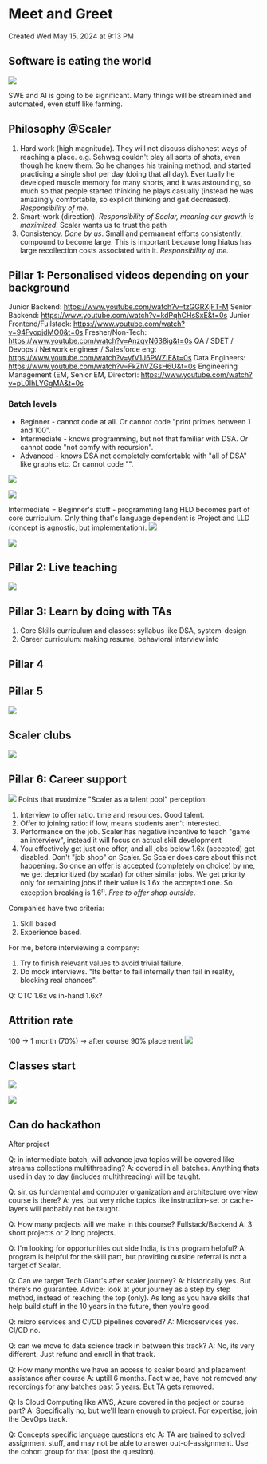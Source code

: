 # Meet and Greet
Created Wed May 15, 2024 at 9:13 PM


## Software is eating the world
![](../../../assets/Meet-and-Greet-image-1-bb03e9cb.png)

SWE and AI is going to be significant. 
Many things will be streamlined and automated, even stuff like farming.

## Philosophy @Scaler
1. Hard work (high magnitude). They will not discuss dishonest ways of reaching a place. e.g. Sehwag couldn't play all sorts of shots, even though he knew them. So he changes his training method, and started practicing a single shot per day (doing that all day). Eventually he developed muscle memory for many shorts, and it was astounding, so much so that people started thinking he plays casually (instead he was amazingly comfortable, so explicit thinking and gait decreased). *Responsibility of me.*
2. Smart-work (direction). *Responsibility of Scalar, meaning our growth is maximized*. Scaler wants us to trust the path
3. Consistency. *Done by us*. Small and permanent efforts consistently, compound to become large. This is important because long hiatus has large recollection costs associated with it. *Responsibility of me.*


## Pillar 1: Personalised videos depending on your background
> 
Junior Backend: https://www.youtube.com/watch?v=tzGGRXjFT-M
Senior Backend: https://www.youtube.com/watch?v=kdPqhCHsSxE&t=0s
Junior Frontend/Fullstack: https://www.youtube.com/watch?v=94FvopjdMO0&t=0s
Fresher/Non-Tech: https://www.youtube.com/watch?v=AnzqvN638ig&t=0s
QA / SDET / Devops / Network engineer / Salesforce eng: https://www.youtube.com/watch?v=yfV1J6PWZIE&t=0s
Data Engineers: https://www.youtube.com/watch?v=FkZhVZGsH6U&t=0s
Engineering Management (EM, Senior EM, Director): https://www.youtube.com/watch?v=pL0IhLYGgMA&t=0s

### Batch levels
- Beginner - cannot code at all. Or cannot code "print primes between 1 and 100".
- Intermediate - knows programming, but not that familiar with DSA. Or cannot code "not comfy with recursion".
- Advanced - knows DSA not completely comfortable with "all of DSA" like graphs etc. Or cannot code "".

![](../../../assets/Meet-and-Greet-image-2-bb03e9cb.png)

![](../../../assets/Meet-and-Greet-image-3-bb03e9cb.png)

Intermediate = Beginner's stuff - programming lang
HLD becomes part of core curriculum.
Only thing that's language dependent is Project and LLD (concept is agnostic, but implementation).
![](../../../assets/Meet-and-Greet-image-4-bb03e9cb.png)

![](../../../assets/Meet-and-Greet-image-5-bb03e9cb.png)

## Pillar 2: Live teaching
![](../../../assets/Meet-and-Greet-image-6-bb03e9cb.png)

## Pillar 3: Learn by doing with TAs
1. Core Skills curriculum and classes: syllabus like DSA, system-design
2. Career curriculum: making resume, behavioral interview info


## Pillar 4


## Pillar 5
![](../../../assets/Meet-and-Greet-image-7-bb03e9cb.png)

## Scaler clubs
![](../../../assets/Meet-and-Greet-image-8-bb03e9cb.png)

## Pillar 6: Career support
![](../../../assets/Meet-and-Greet-image-9-bb03e9cb.png)
Points that maximize "Scaler as a talent pool" perception:
1. Interview to offer ratio. time and resources. Good talent.
2. Offer to joining ratio: if low, means students aren't interested.
3. Performance on the job. Scaler has negative incentive to teach "game an interview", instead it will focus on actual skill development
4. You effectively get just one offer, and all jobs below 1.6x (accepted) get disabled. Don't "job shop" on Scaler. So Scaler does care about this not happening. So once an offer is accepted (completely on choice) by me, we get deprioritized (by scalar) for other similar jobs. We get priority only for remaining jobs if their value is 1.6x the accepted one. So exception breaking is 1.6<sup>n</sup>. *Free to offer shop outside*.

Companies have two criteria:
1. Skill based
2. Experience based.

For me, before interviewing a company:
1. Try to finish relevant values to avoid trivial failure.
2. Do mock interviews. "Its better to fail internally then fail in reality, blocking real chances".

Q: CTC 1.6x vs in-hand 1.6x?

## Attrition rate
100 -> 1 month (70%) -> after course 90% placement
![](../../../assets/Meet-and-Greet-image-10-bb03e9cb.png)

## Classes start
![](../../../assets/Meet-and-Greet-image-11-bb03e9cb.png)


![](../../../assets/Meet-and-Greet-image-12-bb03e9cb.png)

## Can do hackathon
After project

Q: in intermediate batch, will advance java topics will be covered like streams collections multithreading?
A: covered in all batches. Anything thats used in day to day (includes multithreading) will be taught.

Q: sir, os fundamental and computer organization and architecture overview course is there?
A: yes, but very niche topics like instruction-set or cache-layers will probably not be taught.

Q: How many projects will we make in this course? Fullstack/Backend
A: 3 short projects or 2 long projects.

Q: I'm looking for opportunities out side India, is this program helpful?
A: program is helpful for the skill part, but providing outside referral is not a target of Scalar.

Q: Can we target Tech Giant's after scaler journey?
A: historically yes. But there's no guarantee. Advice: look at your journey as a step by step method, instead of reaching the top (only). As long as you have skills that help build stuff in the 10 years in the future, then you're good.

Q: micro services and CI/CD pipelines covered?
A: Microservices yes. CI/CD no.

Q: can we move to data science track in between this track?
A: No, its very different. Just refund and enroll in that track.

Q: How many months we have an access to scaler board and placement assistance after course
A: uptill 6 months. Fact wise, have not removed any recordings for any batches past 5 years. But TA gets removed.

Q: Is Cloud Computing like AWS, Azure covered in the project or course part?
A: Specifically no, but we'll learn enough to project. For expertise, join the DevOps track.

Q: Concepts specific language questions etc
A: TA are trained to solved assignment stuff, and may not be able to answer out-of-assignment. Use the cohort group for that (post the question).